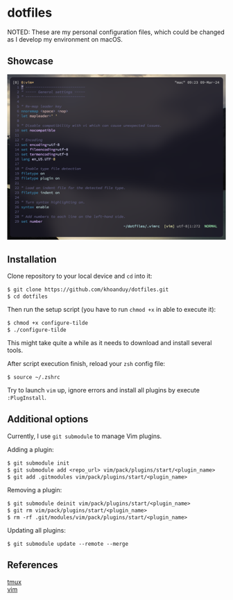 # dotfiles
NOTED: These are my personal configuration files, which could be changed as I develop my environment on macOS.

## Showcase
![image](./screenshots/vim-screenshot.png)

## Installation
Clone repository to your local device and `cd` into it:
```shell script
$ git clone https://github.com/khoanduy/dotfiles.git
$ cd dotfiles
```

Then run the setup script (you have to run `chmod +x` in able to execute it):
```shell script
$ chmod +x configure-tilde
$ ./configure-tilde
```

This might take quite a while as it needs to download and install several tools.

After script execution finish, reload your `zsh` config file:
```shell script
$ source ~/.zshrc
```

Try to launch `vim` up, ignore errors and install all plugins by execute `:PlugInstall`.

## Additional options
Currently, I use `git submodule` to manage Vim plugins.

Adding a plugin:
```shell script
$ git submodule init
$ git submodule add <repo_url> vim/pack/plugins/start/<plugin_name>
$ git add .gitmodules vim/pack/plugins/start/<plugin_name>
```

Removing a plugin:
```shell script
$ git submodule deinit vim/pack/plugins/start/<plugin_name>
$ git rm vim/pack/plugins/start/<plugin_name>
$ rm -rf .git/modules/vim/pack/plugins/start/<plugin_name>
```

Updating all plugins:
```shell script
$ git submodule update --remote --merge
```

## References
[tmux](https://github.com/tmux/tmux)\
[vim](https://www.vim.org/)
